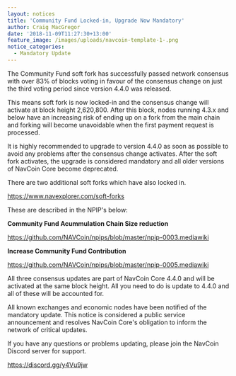 ```yaml
---
layout: notices
title: 'Community Fund Locked-in, Upgrade Now Mandatory'
author: Craig MacGregor
date: '2018-11-09T11:27:30+13:00'
feature_image: /images/uploads/navcoin-template-1-.png
notice_categories:
  - Mandatory Update
---
```

The Community Fund soft fork has successfully passed network consensus with over 83% of blocks voting in favour of the consensus change on just the third voting period since version 4.4.0 was released.
<!--more-->

This means soft fork is now locked-in and the consensus change will activate at block height 2,620,800. After this block, nodes running 4.3.x and below have an increasing risk of ending up on a fork from the main chain and forking will become unavoidable when the first payment request is processed.

It is highly recommended to upgrade to version 4.4.0 as soon as possible to avoid any problems after the consensus change activates. After the soft fork activates, the upgrade is considered mandatory and all older versions of NavCoin Core become deprecated.

There are two additional soft forks which have also locked in. 

<https://www.navexplorer.com/soft-forks>

These are described in the NPIP's below:

**Community Fund Acummulation Chain Size reduction**

<https://github.com/NAVCoin/npips/blob/master/npip-0003.mediawiki>

**Increase Community Fund Contribution**

<https://github.com/NAVCoin/npips/blob/master/npip-0005.mediawiki>

All three consensus updates are part of NavCoin Core 4.4.0 and will be activated at the same block height. All you need to do is update to 4.4.0 and all of these will be accounted for.

All known exchanges and economic nodes have been notified of the mandatory update. This notice is considered a public service announcement and resolves NavCoin Core's obligation to inform the network of critical updates.

If you have any questions or problems updating, please join the NavCoin Discord server for support.

<https://discord.gg/y4Vu9jw>
